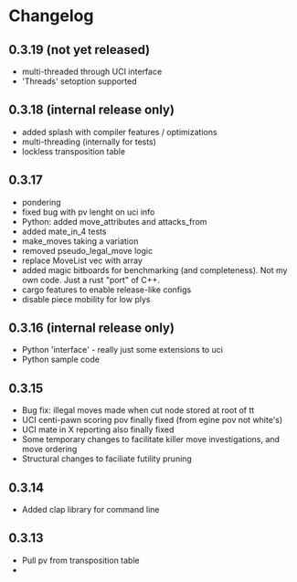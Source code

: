 # Changelog


## 0.3.19 (not yet released)
- multi-threaded through UCI interface
- 'Threads' setoption supported

## 0.3.18 (internal release only)
- added splash with compiler features / optimizations
- multi-threading (internally for tests)
- lockless transposition table

## 0.3.17
- pondering 
- fixed bug with pv lenght on uci info
- Python: added move_attributes and attacks_from
- added mate_in_4 tests
- make_moves taking a variation 
- removed pseudo_legal_move logic
- replace MoveList vec with array 
- added magic bitboards for benchmarking (and completeness). Not my own code. Just a rust "port" of C++.
- cargo features to enable release-like configs
- disable piece mobility for low plys 

## 0.3.16 (internal release only)
- Python 'interface' - really just some extensions to uci
- Python sample code

## 0.3.15
- Bug fix: illegal moves made when cut node stored at root of tt
- UCI centi-pawn scoring pov finally fixed (from egine pov not white's)
- UCI mate in X reporting also finally fixed
- Some temporary changes to facilitate killer move investigations, and move ordering
- Structural changes to faciliate futility pruning

## 0.3.14
- Added clap library for command line 

## 0.3.13
- Pull pv from transposition table
- 

